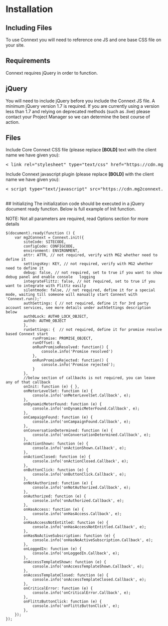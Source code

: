 # Installation
## Including Files
To use Connext you will need to reference one JS and one base CSS file on your site.
## Requirements
Connext requires jQuery in order to function.
## jQuery
You will need to include jQuery before you include the Connext JS file. A minimum jQuery version 1.7 is required. If you are currently using a version less than 1.7 and relying on deprecated methods (such as .live) please contact your Project Manager so we can determine the best course of action.
## Files
Include Core Connext CSS file (please replace <b>[BOLD]</b> text with the client name we have given you):
<pre>
< link rel="stylesheet" type="text/css" href="https://cdn.mg2connext.com/prod/<b>[ID]</b>/Connext.min.css" />
</pre>
Include Connext javascript plugin (please replace <b>[BOLD]</b> with the client name we have given you):
<pre>
< script type="text/javascript" src="https://cdn.mg2connext.com/prod/<b>[ID]</b>/Connext.min.js"></script>
</pre>
## Initializing
The initialization code should be executed in a jQuery document ready function. Below is full example of Init function.

 
NOTE: Not all parameters are required, read Options section for more details


 	$(document).ready(function () {
		var mg2Connext = Connext.init({
			siteCode: SITECODE,
			configCode: CONFIGCODE,
			environment: ENVIRONMENT,
			attr: ATTR, // not required, verify with MG2 whether need to define it
			settingsKey: KEY, // not required, verify with MG2 whether need to define it
			debug: false, // not required, set to true if you want to show debug panel and enable console 	logging
			integrateFlittz: false, // not required, set to true if you want to integrate with Flittz easily
			silentmode: false, // not required, define it for a special mode, waiting till someone will manually start Connext with 'Connext.run();'
			authSettings: {	// not required, define it for 3rd party account services, see more details under authSettings description below
			auth0Lock: AUTH0_LOCK_OBJECT,
			auth0: AUTH0_OBJECT
			},
			runSettings: {	// not required, define it for promise resolve based Connext start
				runPromise: PROMISE_OBJECT,
				runOffset: 0,
				onRunPromiseResolved: function() {
					console.info('Promise resolved')
				},
				onRunPromiseRejected: function() {
					console.info('Promise rejected');
				}
			},	
			//below section of callbacks is not required, you can leave any of that callback
			onInit: function (e) { },
			onMeterLevelSet: function (e) {
				console.info('onMeterLevelSet.Callback', e);
			},
			onDynamicMeterFound: function (e) {
				console.info('onDynamicMeterFound.Callback', e);
			},
			onCampaignFound: function (e) {
				console.info('onCampaignFound.Callback', e);
			},
			onConversationDetermined: function (e) {
				console.info('onConversationDetermined.Callback', e);
			},
			onActionShown: function (e) {
				console.info('onActionShown.Callback', e);
			},
			onActionClosed: function (e) {
				console.info('onActionClosed.Callback', e);
			},
			onButtonClick: function (e) {
				console.info('onButtonClick.Callback', e);
			},
			onNotAuthorized: function (e) {
				console.info('onNotAuthorized.Callback', e);
			}, 
			onAuthorized: function (e) {
				console.info('onAuthorized.Callback', e);
			},
			onHasAccess: function (e) {
				console.info('onHasAccess.Callback', e);
			},
			onHasAccessNotEntitled: function (e) {
				console.info('onHasAccessNotEntitled.Callback', e);
			},
			onHasNoActiveSubscription: function (e) {
				console.info('onHasNoActiveSubscription.Callback', e);
			},
			onLoggedIn: function (e) {
				console.info('onLoggedIn.Callback', e);
			},
			onAccessTemplateShown: function (e) {
				console.info('onAccessTemplateShown.Callback', e);
			},
			onAccessTemplateClosed: function (e) {
				console.info('onAccessTemplateClosed.Callback', e);
			},
			onCriticalError: function (e) {
				console.info('onCriticalError.Callback', e);
			},
			onFlittzButtonClick: function (e) {
				console.info('onFlittzButtonClick', e);
			},
		});
	}); 